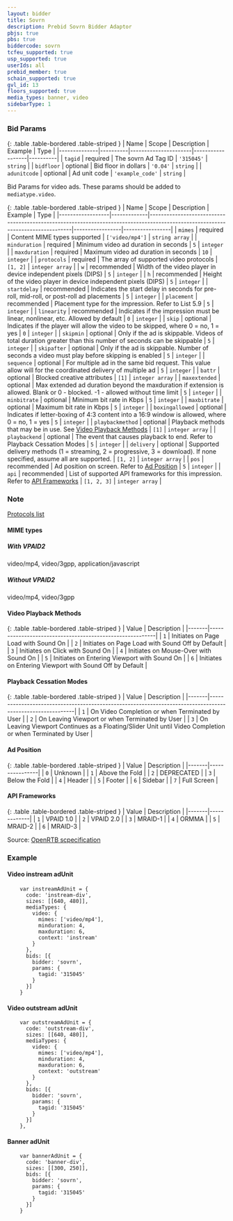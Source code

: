 ```yaml
---
layout: bidder
title: Sovrn
description: Prebid Sovrn Bidder Adaptor
pbjs: true
pbs: true
biddercode: sovrn
tcfeu_supported: true
usp_supported: true
userIds: all
prebid_member: true
schain_supported: true
gvl_id: 13
floors_supported: true
media_types: banner, video
sidebarType: 1
---
```


### Bid Params

{: .table .table-bordered .table-striped }
| Name         | Scope    | Description          | Example          | Type     |
|--------------|----------|----------------------|------------------|----------|
| `tagid`      | required | The sovrn Ad Tag ID  | `'315045'`       | `string` |
| `bidfloor`   | optional | Bid floor in dollars | `'0.04'`         | `string` |
| `adunitcode` | optional | Ad unit code         | `'example_code'` | `string` |

Bid Params for video ads. These params should be added to `mediatype.video`.

{: .table .table-bordered .table-striped }
| Name             | Scope       | Description                                                                                                                    | Example         | Type            |
|------------------|-------------|--------------------------------------------------------------------------------------------------------------------------------|-----------------|-----------------|
| `mimes`          | required    | Content MIME types supported                                                                                                   | `['video/mp4']` | `string array`  |
| `minduration`    | required    | Minimum video ad duration in seconds                                                                                           | `5`             | `integer`       |
| `maxduration`    | required    | Maximum video ad duration in seconds                                                                                           | `10`            | `integer`       |
| `protocols`      | required    | The array of supported video protocols                                                                                         | `[1, 2]`        | `integer array` |
| `w`              | recommended | Width of the video player in device independent pixels (DIPS)                                                                  | `5`             | `integer`       |
| `h`              | recommended | Height of the video player in device independent pixels (DIPS)                                                                 | `5`             | `integer`       |
| `startdelay`     | recommended | Indicates the start delay in seconds for pre-roll, mid-roll, or post-roll ad placements                                        | `5`             | `integer`       |
| `placement`      | recommended | Placement type for the impression. Refer to List 5.9                                                                           | `5`             | `integer`       |
| `linearity`      | recommended | Indicates if the impression must be linear, nonlinear, etc. Allowed by default                                                 | `0`             | `integer`       |
| `skip`           | optional    | Indicates if the player will allow the video to be skipped, where 0 = no, 1 = yes                                              | `0`             | `integer`       |
| `skipmin`        | optional    | Only if the ad is skippable. Videos of total duration greater than this number of seconds can be skippable                     | `5`             | `integer`       |
| `skipafter`      | optional    | Only if the ad is skippable. Number of seconds a video must play before skipping is enabled                                    | `5`             | `integer`       |
| `sequence`       | optional    | For multiple ad in the same bid request. This value allow will for the coordinated delivery of multiple ad                     | `5`             | `integer`       |
| `battr`          | optional    | Blocked creative attributes                                                                                                    | `[1]`           | `integer array` |
| `maxextended`    | optional    | Max extended ad duration beyond the maxduration if extension is allowed. Blank or 0 - blocked. -1 - allowed without time limit | `5`             | `integer`       |
| `minbitrate`     | optional    | Minimum bit rate in Kbps                                                                                                       | `5`             | `integer`       |
| `maxbitrate`     | optional    | Maximum bit rate in Kbps                                                                                                       | `5`             | `integer`       |
| `boxingallowed`  | optional    | Indicates if letter-boxing of 4:3 content into a 16:9 window is allowed, where 0 = no, 1 = yes                                 | `5`             | `integer`       |
| `playbackmethod` | optional    | Playback methods that may be in use. See [Video Playback Methods](#video-playback-methods)                                     | `[1]`           | `integer array` |
| `playbackend`    | optional    | The event that causes playback to end. Refer to Playback Cessation Modes                                                       | `5`             | `integer`       |
| `delivery`       | optional    | Supported delivery methods (1 = streaming, 2 = progressive, 3 = download). If none specified, assume all are supported.        | `[1, 2]`        | `integer array` |
| `pos`            | recommended | Ad position on screen. Refer to [Ad Position](#ad-position)                                                                    | `5`             | `integer`       |
| `api`            | recommended | List of supported API frameworks for this impression. Refer to [API Frameworks](#sovrn-api-frameworks)                               | `[1, 2, 3]`     | `integer array` |

### Note

[Protocols list](#epsilon-protocols)

#### MIME types

##### With VPAID2  

video/mp4,
video/3gpp,
application/javascript

##### Without VPAID2

video/mp4,
video/3gpp

#### Video Playback Methods

{: .table .table-bordered .table-striped }
| Value | Description                                              |
|-------|----------------------------------------------------------|
| `1`   | Initiates on Page Load with Sound On                     |
| `2`   | Initiates on Page Load with Sound Off by Default         |
| `3`   | Initiates on Click with Sound On                         |
| `4`   | Initiates on Mouse-Over with Sound On                    |
| `5`   | Initiates on Entering Viewport with Sound On             |
| `6`   | Initiates on Entering Viewport with Sound Off by Default |

#### Playback Cessation Modes

{: .table .table-bordered .table-striped }
| Value | Description                                                                                               |
|-------|-----------------------------------------------------------------------------------------------------------|
| `1`   | On Video Completion or when Terminated by User                                                            |
| `2`   | On Leaving Viewport or when Terminated by User                                                            |
| `3`   | On Leaving Viewport Continues as a Floating/Slider Unit until Video Completion or when Terminated by User |

#### Ad Position

{: .table .table-bordered .table-striped }
| Value | Description    |
|-------|----------------|
| `0`   | Unknown        |
| `1`   | Above the Fold |
| `2`   | DEPRECATED     |
| `3`   | Below the Fold |
| `4`   | Header         |
| `5`   | Footer         |
| `6`   | Sidebar        |
| `7`   | Full Screen    |

<a id="sovrn-api-frameworks"></a>

#### API Frameworks

{: .table .table-bordered .table-striped }
| Value | Description |
|-------|-------------|
| `1`   | VPAID 1.0   |
| `2`   | VPAID 2.0   |
| `3`   | MRAID-1     |
| `4`   | ORMMA       |
| `5`   | MRAID-2     |
| `6`   | MRAID-3     |

Source: [OpenRTB scpecification](https://www.iab.com/wp-content/uploads/2016/03/OpenRTB-API-Specification-Version-2-5-FINAL.pdf)

### Example

#### Video instream adUnit

```
    var instreamAdUnit = {
      code: 'instream-div',
      sizes: [[640, 480]],
      mediaTypes: {
        video: {
          mimes: ['video/mp4'],
          minduration: 4,
          maxduration: 6,
          context: 'instream'
        }
      },
      bids: [{
        bidder: 'sovrn',
        params: {
          tagid: '315045'
        }
      }]
    }
```

#### Video outstream adUnit

```
    var outstreamAdUnit = {
      code: 'outstream-div',
      sizes: [[640, 480]],
      mediaTypes: {
        video: {
          mimes: ['video/mp4'],
          minduration: 4,
          maxduration: 6,
          context: 'outstream'
        }
      },
      bids: [{
        bidder: 'sovrn',
        params: {
          tagid: '315045'
        }
      }]
    },
```

#### Banner adUnit

```
    var bannerAdUnit = {
      code: 'banner-div',
      sizes: [[300, 250]],
      bids: [{
        bidder: 'sovrn',
        params: {
          tagid: '315045'
        }
      }]
    }
```
